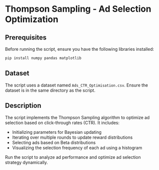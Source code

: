 # Thompson Sampling - Ad Selection Optimization

## Prerequisites

Before running the script, ensure you have the following libraries installed:

```bash
pip install numpy pandas matplotlib
```

## Dataset

The script uses a dataset named `Ads_CTR_Optimisation.csv`. Ensure the dataset is in the same directory as the script.

## Description

The script implements the Thompson Sampling algorithm to optimize ad selection based on click-through rates (CTR). It includes:
- Initializing parameters for Bayesian updating
- Iterating over multiple rounds to update reward distributions
- Selecting ads based on Beta distributions
- Visualizing the selection frequency of each ad using a histogram

Run the script to analyze ad performance and optimize ad selection strategy dynamically.
